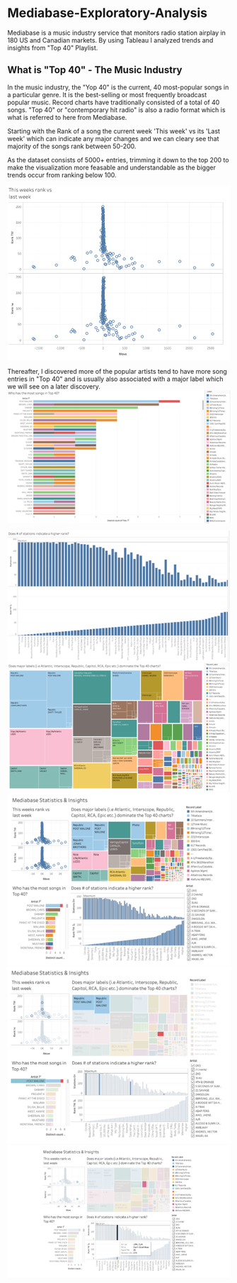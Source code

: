 # Mediabase-Exploratory-Analysis
Mediabase is a music industry service that monitors radio station airplay in 180 US and Canadian markets. By using Tableau I analyzed trends and insights from "Top 40" Playlist. 

## What is "Top 40" - The Music Industry 
In the music industry, the "Yop 40" is the current, 40 most-popular songs in a particular genre. It is the best-selling or most frequently broadcast popular music. Record charts have traditionally consisted of a total of 40 songs. "Top 40" or "contemporary hit radio" is also a radio format which is what is referred to here from Mediabase.

Starting with the Rank of a song the current week 'This week' vs its 'Last week' which can indicate any major changes and we can cleary see that majority of the songs rank between 50-200. 

As the dataset consists of 5000+ entries, trimming it down to the top 200 to make the visualization more feasable and understandable as the bigger trends occur from ranking below 100.

![image](https://github.com/tanjadaa/Mediabase-Exploratory-Analysis/blob/main/Visualizations/This%20Week%20vs%20Last%20week.png)

Thereafter, I discovered more of the popular artists tend to have more song entries in "Top 40" and is usually also associated with a major label which we will see on a later discovery.
![image](https://github.com/tanjadaa/Mediabase-Exploratory-Analysis/blob/main/Visualizations/most%20songs.png)


![image](https://github.com/tanjadaa/Mediabase-Exploratory-Analysis/blob/main/Visualizations/StationsOn.png)
![image](https://github.com/tanjadaa/Mediabase-Exploratory-Analysis/blob/main/Visualizations/Tree.png)
![image](https://github.com/tanjadaa/Mediabase-Exploratory-Analysis/blob/main/Visualizations/dashboard1.png)
![image](https://github.com/tanjadaa/Mediabase-Exploratory-Analysis/blob/main/Visualizations/dashboard2.png)
![image](https://github.com/tanjadaa/Mediabase-Exploratory-Analysis/blob/main/Visualizations/dashboard3.png)
